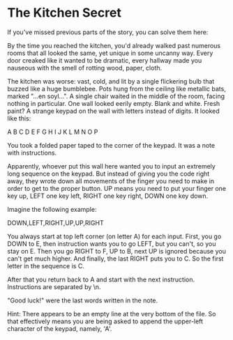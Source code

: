 # The Kitchen Secret

If you've missed previous parts of the story, you can solve them here:

By the time you reached the kitchen, you'd already walked past numerous rooms that all looked the same, yet unique in some uncanny way. Every door creaked like it wanted to be dramatic, every hallway made you nauseous with the smell of rotting wood, paper, cloth.

The kitchen was worse: vast, cold, and lit by a single flickering bulb that buzzed like a huge bumblebee. Pots hung from the ceiling like metallic bats, marked "...en soyl...". A single chair waited in the middle of the room, facing nothing in particular. One wall looked eerily empty. Blank and white. Fresh paint? A strange keypad on the wall with letters instead of digits. It looked like this:

A B C D
E F G H
I J K L
M N O P

You took a folded paper taped to the corner of the keypad. It was a note with instructions.

Apparently, whoever put this wall here wanted you to input an extremely long sequence on the keypad. But instead of giving you the code right away, they wrote down all movements of the finger you need to make in order to get to the proper button. UP means you need to put your finger one key up, LEFT one key left, RIGHT one key right, DOWN one key down.

Imagine the following example:

DOWN,LEFT,RIGHT,UP,UP,RIGHT

You always start at top left corner (on letter A) for each input. First, you go DOWN to E, then instruction wants you to go LEFT, but you can't, so you stay on E. Then you go RIGHT to F, UP to B, next UP is ignored because you can't get much higher. And finally, the last RIGHT puts you to C. So the first letter in the sequence is C.

After that you return back to A and start with the next instruction. Instructions are separated by \n.

"Good luck!" were the last words written in the note.

Hint: There appears to be an empty line at the very bottom of the file. So that effectively means you are being asked to append the upper-left character of the keypad, namely, 'A'.